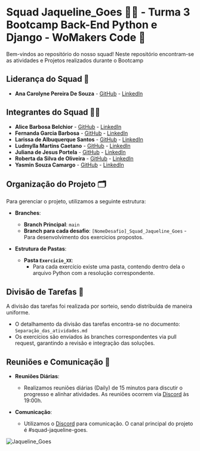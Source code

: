 # Squad Jaqueline_Goes 🔬🧬 - Turma 3 Bootcamp Back-End Python e Django - WoMakers Code 🦋

Bem-vindos ao repositório do nosso squad! Neste repositório encontram-se as atividades e Projetos realizados durante o Bootcamp

## Liderança do Squad 🌟

- **Ana Carolyne Pereira De Souza** - [GitHub](https://github.com/anadevti) - [LinkedIn](https://www.linkedin.com/in/ana-carolyne-pereira-de-souza/)

## Integrantes do Squad 👩‍💻

- **Alice Barbosa Belchior** - [GitHub](https://github.com/alicebelchior) - [LinkedIn](https://www.linkedin.com/in/alice-belchior/)
- **Fernanda Garcia Barbosa** - [GitHub](https://github.com/NandayGB) - [LinkedIn](https://www.linkedin.com/in/barbosaafernanda/)
- **Larissa de Albuquerque Santos** - [GitHub](https://github.com/lalbuquerques) - [LinkedIn](https://www.linkedin.com/in/larissa-albuquerque-379b40114/)
- **Ludmylla Martins Caetano** - [GitHub](https://github.com/ludmyllacaetano) - [LinkedIn](https://www.linkedin.com/in/ludmylla-caetano/)
- **Juliana de Jesus Portela** - [GitHub](https://github.com/JulianaPortehla) - [LinkedIn](https://www.linkedin.com/in/juliana-portela-a2799a6b/)
- **Roberta da Silva de Oliveira** - [GitHub](https://github.com/RobertaOliveira07) - [LinkedIn](https://www.linkedin.com/in/roberta-oliveira07/) 
- **Yasmin Souza Camargo** - [GitHub](https://github.com/Yasmin-Camargo) - [LinkedIn](https://www.linkedin.com/in/yasmin-souza-camargo-4a036b163/)

## Organização do Projeto 🗂️

Para gerenciar o projeto, utilizamos a seguinte estrutura:

- **Branches**: 
  - **Branch Principal**: `main` 
  - **Branch para cada desafio**: `[NomeDesafio]_Squad_Jaqueline_Goes` - Para desenvolvimento dos exercicios propostos.

- **Estrutura de Pastas**:
  - **Pasta `Exercicio_XX`**: 
    - Para cada exercício existe uma pasta, contendo dentro dela o arquivo Python com a resolução correspondente.

## Divisão de Tarefas 🔄

A divisão das tarefas foi realizada por sorteio, sendo distribuída de maneira uniforme.
- O detalhamento da divisão das tarefas encontra-se no documento: `Separação_das_atividades.md`
- Os exercícios são enviados às branches correspondentes via pull request, garantindo a revisão e integração das soluções.

## Reuniões e Comunicação 📅

- **Reuniões Diárias**: 
  - Realizamos reuniões diárias (Daily) de 15 minutos para discutir o progresso e alinhar atividades. As reuniões ocorrem via [Discord](https://discord.com) às 19:00h.

- **Comunicação**: 
  - Utilizamos o [Discord](https://discord.com) para comunicação. O canal principal do projeto é #squad-jaqueline-goes.

![Jaqueline_Goes](https://github.com/user-attachments/assets/a578588a-512c-46fd-b432-4b396c68da15)
